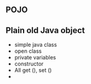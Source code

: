 ## POJO 
## Plain old Java object
 * simple java class 
 * open class 
 * private variables
 * constructor 
 * All get (), set ()
 * 